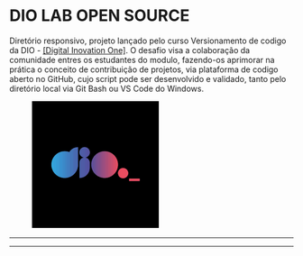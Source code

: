 # DIO LAB OPEN SOURCE 

<link REL="stylesheet" TYPE="text/css" HREF="../dio-lab-open-source/css/divgrid.css" />
<link REL="stylesheet" TYPE="text/css" HREF="../dio-lab-open-source/css/estilo-profile.css" />
<link REL="stylesheet" TYPE="text/css" HREF="../dio-lab-open-source/css/normalize.css" />
<link REL="Stylesheet" HREF="../css/normalize.css" />
<link REL="Stylesheet" HREF="../css/estilo-profile.css" />
<link REL="Stylesheet" HREF="../css/divgrid.css" />
<style>
    @import url('https://fonts.googleapis.com/css2?family=Pacifico&display=swap');
    @import url('https://fonts.googleapis.com/css2?family=Comfortaa:wght@300..700&family=Pacifico&display=swap');
    @import url('https://fonts.googleapis.com/css2?family=Barlow+Semi+Condensed:ital,wght@0,100;0,200;0,300;0,400;0,500;0,600;0,700;0,800;0,900;1,100;1,200;1,300;1,400;1,500;1,600;1,700;1,800;1,900&family=Comfortaa:wght@300..700&family=Pacifico&display=swap');
    @import url('https://fonts.googleapis.com/css2?family=Oswald:wght@200..700&display=swap');
    @import url('https://fonts.googleapis.com/css2?family=IBM+Plex+Mono:ital,wght@0,100;0,200;0,300;0,400;0,500;0,600;0,700;1,100;1,200;1,300;1,400;1,500;1,600;1,700&display=swap');
</style>

<div style="width=960px">
    <div style="width=700px" >
        <p style="width=610px" class="primeira-linha-apresentação-desafio-dio comfortaa">
            Diretório responsivo, projeto lançado pelo curso Versionamento de codigo da DIO -
            <a href="https://web.dio.me/track/santander-2024-backend-com-java">[Digital Inovation 
            One]</a>. O desafio visa a colaboração da comunidade entres os estudantes
            do modulo, fazendo-os aprimorar na prática o conceito de contribuição de projetos, 
            via plataforma de codigo aberto no GitHub, cujo script pode ser desenvolvido e validado, 
            tanto pelo diretório local via Git Bash ou VS Code do Windows.
        </p>                   
    </div>
    <div style="width=260px">
        <figure>
            <a href="https://www.dio.me/en"><img style="width=100px" class="logodio" src="../Imagens/logo-dio.png" alt="DIO - Digital Inovation One" /></a>
        </figure>
    </div>
</div>
<hr>
<hr>